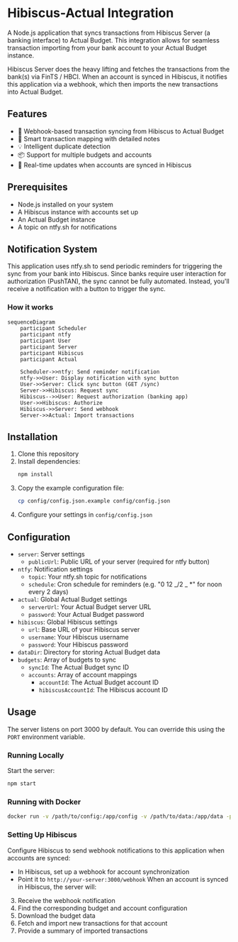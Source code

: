 # Hibiscus-Actual Integration

A Node.js application that syncs transactions from Hibiscus Server (a banking interface) to Actual Budget. This integration allows for seamless transaction importing from your bank account to your Actual Budget instance.

Hibiscus Server does the heavy lifting and fetches the transactions from the bank(s) via FinTS / HBCI. When an account is synced in Hibiscus, it notifies this application via a webhook, which then imports the new transactions into Actual Budget.

## Features

- 🔄 Webhook-based transaction syncing from Hibiscus to Actual Budget
- 🎯 Smart transaction mapping with detailed notes
- 💡 Intelligent duplicate detection
- 📦 Support for multiple budgets and accounts
- 🚀 Real-time updates when accounts are synced in Hibiscus

## Prerequisites

- Node.js installed on your system
- A Hibiscus instance with accounts set up
- An Actual Budget instance
- A topic on ntfy.sh for notifications

## Notification System

This application uses ntfy.sh to send periodic reminders for triggering the sync from your bank into Hibiscus. Since banks require user interaction for authorization (PushTAN), the sync cannot be fully automated. Instead, you'll receive a notification with a button to trigger the sync.

### How it works

```mermaid
sequenceDiagram
    participant Scheduler
    participant ntfy
    participant User
    participant Server
    participant Hibiscus
    participant Actual

    Scheduler->>ntfy: Send reminder notification
    ntfy->>User: Display notification with sync button
    User->>Server: Click sync button (GET /sync)
    Server->>Hibiscus: Request sync
    Hibiscus-->>User: Request authorization (banking app)
    User->>Hibiscus: Authorize
    Hibiscus->>Server: Send webhook
    Server->>Actual: Import transactions
```

## Installation

1. Clone this repository
2. Install dependencies:
   ```bash
   npm install
   ```
3. Copy the example configuration file:
   ```bash
   cp config/config.json.example config/config.json
   ```
4. Configure your settings in `config/config.json`

## Configuration

- `server`: Server settings
  - `publicUrl`: Public URL of your server (required for ntfy button)
- `ntfy`: Notification settings
  - `topic`: Your ntfy.sh topic for notifications
  - `schedule`: Cron schedule for reminders (e.g. "0 12 _/2 _ \*" for noon every 2 days)
- `actual`: Global Actual Budget settings
  - `serverUrl`: Your Actual Budget server URL
  - `password`: Your Actual Budget password
- `hibiscus`: Global Hibiscus settings
  - `url`: Base URL of your Hibiscus server
  - `username`: Your Hibiscus username
  - `password`: Your Hibiscus password
- `dataDir`: Directory for storing Actual Budget data
- `budgets`: Array of budgets to sync
  - `syncId`: The Actual Budget sync ID
  - `accounts`: Array of account mappings
    - `accountId`: The Actual Budget account ID
    - `hibiscusAccountId`: The Hibiscus account ID

## Usage

The server listens on port 3000 by default. You can override this using the `PORT` environment variable.

### Running Locally

Start the server:

```bash
npm start
```

### Running with Docker

```bash
docker run -v /path/to/config:/app/config -v /path/to/data:/app/data -p 3000:3000 -e PORT=3000 ghcr.io/similicious/hibiscus-actual-budget:latest
```

### Setting Up Hibiscus

Configure Hibiscus to send webhook notifications to this application when accounts are synced:

- In Hibiscus, set up a webhook for account synchronization
- Point it to `http://your-server:3000/webhook`
  When an account is synced in Hibiscus, the server will:

3. Receive the webhook notification
4. Find the corresponding budget and account configuration
5. Download the budget data
6. Fetch and import new transactions for that account
7. Provide a summary of imported transactions
